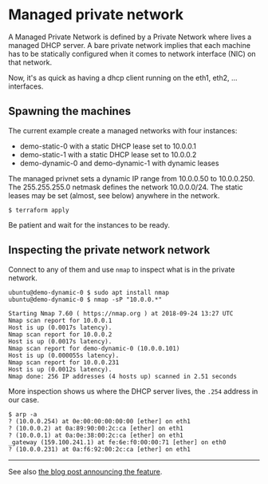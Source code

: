 # Managed private network

A Managed Private Network is defined by a Private Network where lives a managed
DHCP server. A bare private network implies that each machine has to be
statically configured when it comes to network interface (NIC) on that network.

Now, it's as quick as having a dhcp client running on the eth1, eth2, ...
interfaces.

## Spawning the machines

The current example create a managed networks with four instances:

- demo-static-0 with a static DHCP lease set to 10.0.0.1
- demo-static-1 with a static DHCP lease set to 10.0.0.2
- demo-dynamic-0 and demo-dynamic-1 with dynamic leases

The managed privnet sets a dynamic IP range from 10.0.0.50 to 10.0.0.250.  The
255.255.255.0 netmask defines the network 10.0.0.0/24. The static leases may be
set (almost, see below) anywhere in the network.

```
$ terraform apply
```

Be patient and wait for the instances to be ready.

## Inspecting the private network network

Connect to any of them and use `nmap` to inspect what is in the private
network.

```
ubuntu@demo-dynamic-0 $ sudo apt install nmap
ubuntu@demo-dynamic-0 $ nmap -sP "10.0.0.*"

Starting Nmap 7.60 ( https://nmap.org ) at 2018-09-24 13:27 UTC
Nmap scan report for 10.0.0.1
Host is up (0.0017s latency).
Nmap scan report for 10.0.0.2
Host is up (0.0017s latency).
Nmap scan report for demo-dynamic-0 (10.0.0.101)
Host is up (0.000055s latency).
Nmap scan report for 10.0.0.231
Host is up (0.0012s latency).
Nmap done: 256 IP addresses (4 hosts up) scanned in 2.51 seconds
```

More inspection shows us where the DHCP server lives, the `.254` address in our
case.

```
$ arp -a
? (10.0.0.254) at 0e:00:00:00:00:00 [ether] on eth1
? (10.0.0.2) at 0a:89:90:00:2c:ca [ether] on eth1
? (10.0.0.1) at 0a:0e:38:00:2c:ca [ether] on eth1
_gateway (159.100.241.1) at fe:6e:f0:00:00:71 [ether] on eth0
? (10.0.0.231) at 0a:f6:92:00:2c:ca [ether] on eth1
```

---

See also [the blog post announcing the feature][managed privnet].

[managed privnet]: https://www.exoscale.com/syslog/introducing-managed-private-networks/
